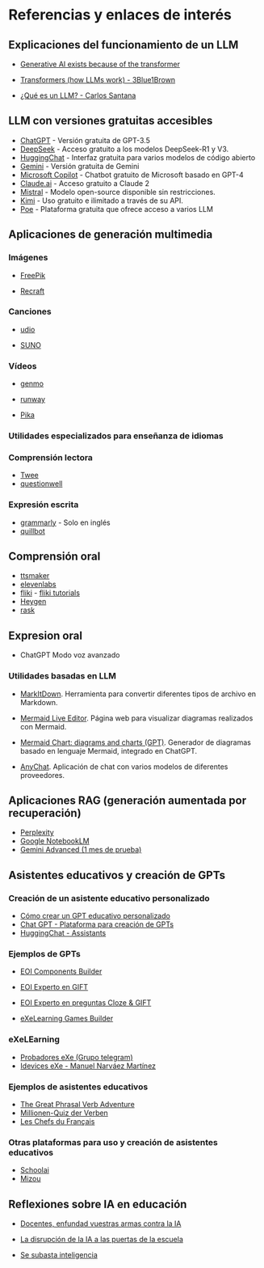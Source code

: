 # Referencias y enlaces de interés

## Explicaciones del funcionamiento de un LLM

- [Generative AI exists because of the transformer](https://ig.ft.com/generative-ai/)

- [Transformers (how LLMs work) - 3Blue1Brown](https://www.youtube.com/watch?v=wjZofJX0v4M)

- [¿Qué es un LLM? - Carlos Santana](https://www.youtube.com/watch?v=Sz4qacFBHLk)

## LLM con versiones gratuitas accesibles

- [ChatGPT](https://chat.openai.com/) - Versión gratuita de GPT-3.5
- [DeepSeek](https://deep-seek.chat/en/) - Acceso gratuito a los modelos DeepSeek-R1 y V3.
- [HuggingChat](https://huggingface.co/chat/) - Interfaz gratuita para varios modelos de código abierto
- [Gemini](https://gemini.google.com/) - Versión gratuita de Gemini
- [Microsoft Copilot](https://copilot.microsoft.com/t) - Chatbot gratuito de Microsoft basado en GPT-4
- [Claude.ai](https://www.anthropic.com/claude) - Acceso gratuito a Claude 2
- [Mistral](https://mistral.ai/) - Modelo open-source disponible sin restricciones.
- [Kimi](https://kimi.ai/) - Uso gratuito e ilimitado a través de su API.
- [Poe](https://poe.com/) - Plataforma gratuita que ofrece acceso a varios LLM

## Aplicaciones de generación multimedia

### Imágenes

- [FreePik](https://www.freepik.es)

- [Recraft](https://www.recraft.ai)


### Canciones

- [udio](https://www.udio.com)

- [SUNO](https://suno.com)


### Vídeos

- [genmo](https://www.genmo.ai)

- [runway](https://runwayml.com)

- [Pika](https://pika.art)


### Utilidades especializados para enseñanza de idiomas

### Comprensión lectora
- [Twee](https://app.twee.com/)
- [questionwell](https://app.questionwell.org/)

### Expresión escrita
- [grammarly](https://app.grammarly.com/) - Solo en inglés
- [quillbot](https://quillbot.com/)

## Comprensión oral

- [ttsmaker](https://ttsmaker.com/)
- [elevenlabs](https://elevenlabs.io/)
- [fliki](https://app.fliki.ai/) - [fliki tutorials](https://fliki.ai/masterclass/tutorials/)
- [Heygen](https://app.heygen.com/)
- [rask](https://es.rask.ai/)

## Expresion oral

- ChatGPT Modo voz avanzado

### Utilidades basadas en LLM

- [MarkItDown](https://huggingface.co/spaces/ShubhamMhaske/MarkItDown_Microsoft). Herramienta para convertir diferentes tipos de archivo en Markdown.

- [Mermaid Live Editor](https://mermaid.live/). Página web para visualizar diagramas realizados con Mermaid.

- [Mermaid Chart: diagrams and charts (GPT)](https://chatgpt.com/g/g-1IRFKwq4G-mermaid-chart-diagrams-and-charts). Generador de diagramas basado en lenguaje Mermaid, integrado en ChatGPT.

- [AnyChat](https://huggingface.co/spaces/akhaliq/anychat). Aplicación de chat con varios modelos de diferentes proveedores.


## Aplicaciones RAG (generación aumentada por recuperación)

- [Perplexity](https://www.perplexity.ai)
- [Google NotebookLM](https://notebooklm.google.com)
- [Gemini Advanced (1 mes de prueba)](https://gemini.google.com/)


## Asistentes educativos y creación de GPTs

### Creación de un asistente educativo personalizado

- [Cómo crear un GPT educativo personalizado](https://profesorproductivo.com/blog/como-crear-un-gpt-educativo-personalizado/)
- [Chat GPT - Plataforma para creación de GPTs](https://help.openai.com/en/collections/8475420-gpts)
- [HuggingChat - Assistants](https://huggingface.co/chat/assistants)

### Ejemplos de GPTs

- [EOI Components Builder](https://chatgpt.com/g/g-674a0692667481919e18b49c9dffb7d7-eoi-components-builder)

- [EOI Experto en GIFT](https://chatgpt.com/g/g-67b63bda8e448191b138610574b0f81d-eoi-experto-en-gift)

- [EOI Experto en preguntas Cloze & GIFT](https://chatgpt.com/g/g-67b8b2b04ebc8191816a2007c3533902-eoi-experto-en-preguntas-cloze-gift)

- [eXeLearning Games Builder](https://chatgpt.com/g/g-67e84a2536dc8191b8ea454223878d55-exelearning-games-builder)

### eXeLEarning
- [Probadores eXe (Grupo telegram)](https://web.telegram.org/a/#-1001213897309)
- [Idevices eXe - Manuel Narváez Martínez](https://quext.educarex.es/nuevos-idevices)

### Ejemplos de asistentes educativos

- [The Great Phrasal Verb Adventure](https://app.schoolai.com/spaces/cm7dmdnk001x21110j048hjph)
- [Millionen-Quiz der Verben](https://app.schoolai.com/spaces/cm7dl73jb00t59xmur65asp6a)
- [Les Chefs du Français](https://app.schoolai.com/spaces/cm7dn5f1602k237skdytic49f)


### Otras plataformas para uso y creación de asistentes educativos

- [Schoolai](https://schoolai.com/)
- [Mizou](https://mizou.com/bot)

## Reflexiones sobre IA en educación

- [Docentes, enfundad vuestras armas contra la IA](https://davidlms.com/es/docentes-enfundad-vuestras-armas-contra-la-ia/)

- [La disrupción de la IA a las puertas de la escuela](https://davidlms.com/es/la-disrupción-de-la-ia-a-las-puertas-de-la-escuela/)

- [Se subasta inteligencia](https://davidlms.com/es/se-subasta-inteligencia/)
